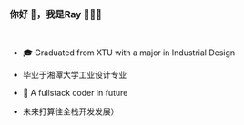 ### 你好 👋，我是Ray 👩🏻‍💻

<br>

<!--
**rayyangcoding/rayyangcoding** is a ✨ _special_ ✨ repository because its `README.md` (this file) appears on your GitHub profile.
Here are some ideas to get you started:
- 🔭 I’m currently working on ...
- 🌱 I’m currently learning ...
- 👯 I’m looking to collaborate on ...
- 🤔 I’m looking for help with ...
- 💬 Ask me about ...
- 📫 How to reach me: ...
- 😄 Pronouns: ...
- ⚡ Fun fact: ...
-->


- 🎓  Graduated from XTU with a major in Industrial Design
- 毕业于湘潭大学工业设计专业 

- 🌱 A fullstack coder in future
- 未来打算往全栈开发发展） 

